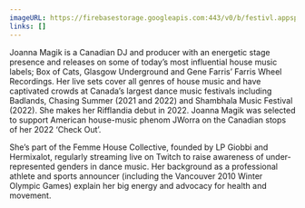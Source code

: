```yaml
---
imageURL: https://firebasestorage.googleapis.com:443/v0/b/festivl.appspot.com/o/userContent%2F4EF6CEAB-97D2-4DCC-895A-6DB0B95D206E.png?alt=media&token=4b02b8bd-0210-4e31-b4fe-105521250741
links: []
---
```

Joanna Magik is a Canadian DJ and producer with an energetic stage presence and releases on some of today’s most influential house music labels; Box of Cats, Glasgow Underground and Gene Farris’ Farris Wheel Recordings. Her live sets cover all genres of house music and have captivated crowds at Canada’s largest dance music festivals including Badlands, Chasing Summer (2021 and 2022) and Shambhala Music Festival (2022). She makes her Rifflandia debut in 2022. Joanna Magik was selected to support American house-music phenom JWorra on the Canadian stops of her 2022 ‘Check Out’.

She’s part of the Femme House Collective, founded by LP Giobbi and Hermixalot, regularly streaming live on Twitch to raise awareness of under-represented genders in dance music. Her background as a professional athlete and sports announcer (including the Vancouver 2010 Winter Olympic Games) explain her big energy and advocacy for health and movement.